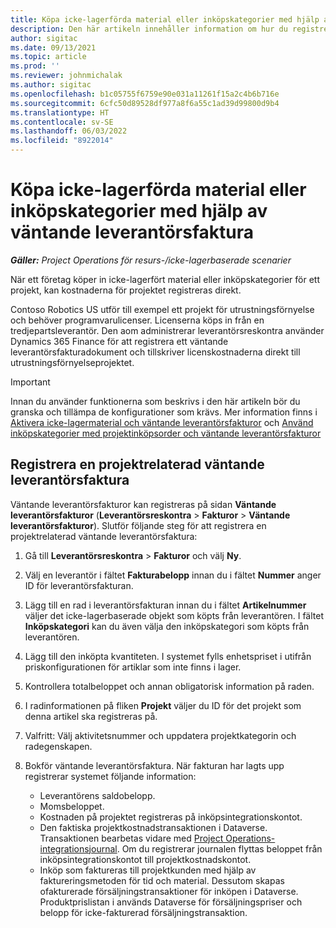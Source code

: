 ```yaml
---
title: Köpa icke-lagerförda material eller inköpskategorier med hjälp av väntande leverantörsfaktura
description: Den här artikeln innehåller information om hur du registrerar väntande leverantörsfakturor.
author: sigitac
ms.date: 09/13/2021
ms.topic: article
ms.prod: ''
ms.reviewer: johnmichalak
ms.author: sigitac
ms.openlocfilehash: b1c05755f6759e90e031a11261f15a2c4b6b716e
ms.sourcegitcommit: 6cfc50d89528df977a8f6a55c1ad39d99800d9b4
ms.translationtype: HT
ms.contentlocale: sv-SE
ms.lasthandoff: 06/03/2022
ms.locfileid: "8922014"
---
```

# <a name="purchase-non-stocked-materials-or-procurement-categories-using-a-pending-vendor-invoice"></a>Köpa icke-lagerförda material eller inköpskategorier med hjälp av väntande leverantörsfaktura

_**Gäller:** Project Operations för resurs-/icke-lagerbaserade scenarier_

När ett företag köper in icke-lagerfört material eller inköpskategorier för ett projekt, kan kostnaderna för projektet registreras direkt. 

Contoso Robotics US utför till exempel ett projekt för utrustningsförnyelse och behöver programvarulicenser. Licenserna köps in från en tredjepartsleverantör.  Den aom administrerar leverantörsreskontra använder Dynamics 365 Finance för att registrera ett väntande leverantörsfakturadokument och tillskriver licenskostnaderna direkt till utrustningsförnyelseprojektet. 

> [!IMPORTANT]
> Innan du använder funktionerna som beskrivs i den här artikeln bör du granska och tillämpa de konfigurationer som krävs. Mer information finns i [Aktivera icke-lagermaterial och väntande leverantörsfakturor](configure-materials-nonstocked.md) och [Använd inköpskategorier med projektinköpsorder och väntande leverantörsfakturor](configure-procurement-categories.md)

## <a name="post-a-project-related-pending-vendor-invoice"></a>Registrera en projektrelaterad väntande leverantörsfaktura 

Väntande leverantörsfakturor kan registreras på sidan **Väntande leverantörsfakturor** (**Leverantörsreskontra** > **Fakturor** > **Väntande leverantörsfakturor**). Slutför följande steg för att registrera en projektrelaterad väntande leverantörsfaktura:

1. Gå till **Leverantörsreskontra** > **Fakturor** och välj **Ny**. 
1. Välj en leverantör i fältet **Fakturabelopp** innan du i fältet **Nummer** anger ID för leverantörsfakturan.
1. Lägg till en rad i leverantörsfakturan innan du i fältet **Artikelnummer** väljer det icke-lagerbaserade objekt som köpts från leverantören. I fältet **Inköpskategori** kan du även välja den inköpskategori som köpts från leverantören.   
1. Lägg till den inköpta kvantiteten. I systemet fylls enhetspriset i utifrån priskonfigurationen för artiklar som inte finns i lager. 
1. Kontrollera totalbeloppet och annan obligatorisk information på raden.
1. I radinformationen på fliken **Projekt** väljer du ID för det projekt som denna artikel ska registreras på.
1. Valfritt: Välj aktivitetsnummer och uppdatera projektkategorin och radegenskapen.
1. Bokför väntande leverantörsfaktura. När fakturan har lagts upp registrerar systemet följande information:
    
    - Leverantörens saldobelopp.
    - Momsbeloppet.
    - Kostnaden på projektet registreras på inköpsintegrationskontot.
    - Den faktiska projektkostnadstransaktionen i Dataverse.  Transaktionen bearbetas vidare med [Project Operations-integrationsjournal](../project-accounting/project-operations-integration-journal.md). Om du registrerar journalen flyttas beloppet från inköpsintegrationskontot till projektkostnadskontot. 
    - Inköp som faktureras till projektkunden med hjälp av faktureringsmetoden för tid och material. Dessutom skapas ofakturerade försäljningstransaktioner för inköpen i Dataverse. Produktprislistan i används Dataverse för försäljningspriser och belopp för icke-fakturerad försäljningstransaktion.
